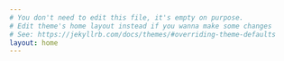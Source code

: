 ```yaml
---
# You don't need to edit this file, it's empty on purpose.
# Edit theme's home layout instead if you wanna make some changes
# See: https://jekyllrb.com/docs/themes/#overriding-theme-defaults
layout: home
---
```




<form action="{{site.data.cloudstitch.api_endpoint}}" method="POST">
  <script
    src="https://checkout.stripe.com/checkout.js" class="stripe-button"
    data-key="pk_test_cxPJbO9XxjcWpu0m52jCFETi"
    data-amount="100"
    data-name="Pretend PDF Book"
    data-description="A pretend PDF Book"
    data-image="https://stripe.com/img/documentation/checkout/marketplace.png"
    data-locale="auto">
  </script>
</form>

